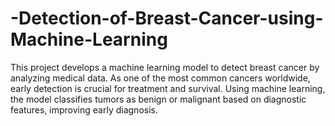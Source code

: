 # -Detection-of-Breast-Cancer-using-Machine-Learning
This project develops a machine learning model to detect breast cancer by analyzing medical data. As one of the most common cancers worldwide, early detection is crucial for treatment and survival. Using machine learning, the model classifies tumors as benign or malignant based on diagnostic features, improving early diagnosis.
